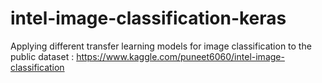 # intel-image-classification-keras

Applying different transfer learning models for image classification to the public dataset  : https://www.kaggle.com/puneet6060/intel-image-classification
